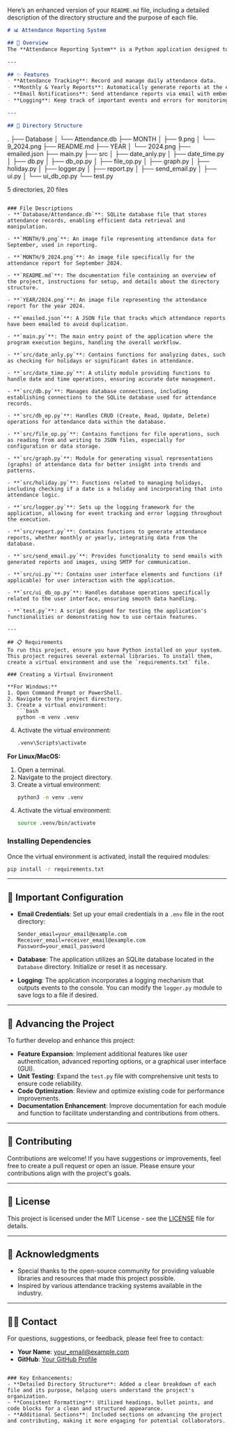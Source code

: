Here’s an enhanced version of your `README.md` file, including a detailed description of the directory structure and the purpose of each file.

```markdown
# 📊 Attendance Reporting System

## 📝 Overview
The **Attendance Reporting System** is a Python application designed to efficiently manage attendance records, generate comprehensive reports, and send them via email. This project leverages various modules to streamline database operations, file handling, date management, and email functionality, providing a robust solution for tracking attendance and generating periodic reports.

---

## ✨ Features
- **Attendance Tracking**: Record and manage daily attendance data.
- **Monthly & Yearly Reports**: Automatically generate reports at the end of each month and year.
- **Email Notifications**: Send attendance reports via email with embedded images.
- **Logging**: Keep track of important events and errors for monitoring and debugging.

---

## 📁 Directory Structure
```
.
├── Database
│   └── Attendance.db
├── MONTH
│   ├── 9.png
│   └── 9_2024.png
├── README.md
├── YEAR
│   └── 2024.png
├── emailed.json
├── main.py
├── src
│   ├── date_anly.py
│   ├── date_time.py
│   ├── db.py
│   ├── db_op.py
│   ├── file_op.py
│   ├── graph.py
│   ├── holiday.py
│   ├── logger.py
│   ├── report.py
│   ├── send_email.py
│   ├── ui.py
│   └── ui_db_op.py
└── test.py

5 directories, 20 files
```

### File Descriptions
- **`Database/Attendance.db`**: SQLite database file that stores attendance records, enabling efficient data retrieval and manipulation.
  
- **`MONTH/9.png`**: An image file representing attendance data for September, used in reporting.

- **`MONTH/9_2024.png`**: An image file specifically for the attendance report for September 2024.

- **`README.md`**: The documentation file containing an overview of the project, instructions for setup, and details about the directory structure.

- **`YEAR/2024.png`**: An image file representing the attendance report for the year 2024.

- **`emailed.json`**: A JSON file that tracks which attendance reports have been emailed to avoid duplication.

- **`main.py`**: The main entry point of the application where the program execution begins, handling the overall workflow.

- **`src/date_anly.py`**: Contains functions for analyzing dates, such as checking for holidays or significant dates in attendance.

- **`src/date_time.py`**: A utility module providing functions to handle date and time operations, ensuring accurate date management.

- **`src/db.py`**: Manages database connections, including establishing connections to the SQLite database used for attendance records.

- **`src/db_op.py`**: Handles CRUD (Create, Read, Update, Delete) operations for attendance data within the database.

- **`src/file_op.py`**: Contains functions for file operations, such as reading from and writing to JSON files, especially for configuration or data storage.

- **`src/graph.py`**: Module for generating visual representations (graphs) of attendance data for better insight into trends and patterns.

- **`src/holiday.py`**: Functions related to managing holidays, including checking if a date is a holiday and incorporating that into attendance logic.

- **`src/logger.py`**: Sets up the logging framework for the application, allowing for event tracking and error logging throughout the execution.

- **`src/report.py`**: Contains functions to generate attendance reports, whether monthly or yearly, integrating data from the database.

- **`src/send_email.py`**: Provides functionality to send emails with generated reports and images, using SMTP for communication.

- **`src/ui.py`**: Contains user interface elements and functions (if applicable) for user interaction with the application.

- **`src/ui_db_op.py`**: Handles database operations specifically related to the user interface, ensuring smooth data handling.

- **`test.py`**: A script designed for testing the application's functionalities or demonstrating how to use certain features.

---

## 📋 Requirements
To run this project, ensure you have Python installed on your system. This project requires several external libraries. To install them, create a virtual environment and use the `requirements.txt` file.

### Creating a Virtual Environment

**For Windows:**
1. Open Command Prompt or PowerShell.
2. Navigate to the project directory.
3. Create a virtual environment:
   ```bash
   python -m venv .venv
   ```
4. Activate the virtual environment:
   ```bash
   .venv\Scripts\activate
   ```

**For Linux/MacOS:**
1. Open a terminal.
2. Navigate to the project directory.
3. Create a virtual environment:
   ```bash
   python3 -m venv .venv
   ```
4. Activate the virtual environment:
   ```bash
   source .venv/bin/activate
   ```

### Installing Dependencies
Once the virtual environment is activated, install the required modules:
```bash
pip install -r requirements.txt
```

---

## 🔧 Important Configuration
- **Email Credentials**: Set up your email credentials in a `.env` file in the root directory:
    ```plaintext
    Sender_email=your_email@example.com
    Receiver_email=receiver_email@example.com
    Password=your_email_password
    ```

- **Database**: The application utilizes an SQLite database located in the `Database` directory. Initialize or reset it as necessary.

- **Logging**: The application incorporates a logging mechanism that outputs events to the console. You can modify the `logger.py` module to save logs to a file if desired.

---

## 🚀 Advancing the Project
To further develop and enhance this project:
- **Feature Expansion**: Implement additional features like user authentication, advanced reporting options, or a graphical user interface (GUI).
- **Unit Testing**: Expand the `test.py` file with comprehensive unit tests to ensure code reliability.
- **Code Optimization**: Review and optimize existing code for performance improvements.
- **Documentation Enhancement**: Improve documentation for each module and function to facilitate understanding and contributions from others.

---

## 🤝 Contributing
Contributions are welcome! If you have suggestions or improvements, feel free to create a pull request or open an issue. Please ensure your contributions align with the project's goals.

---

## 📜 License
This project is licensed under the MIT License - see the [LICENSE](LICENSE) file for details.

---

## 🌟 Acknowledgments
- Special thanks to the open-source community for providing valuable libraries and resources that made this project possible.
- Inspired by various attendance tracking systems available in the industry.

---

## 🧑‍💻 Contact
For questions, suggestions, or feedback, please feel free to contact:
- **Your Name**: your_email@example.com
- **GitHub**: [Your GitHub Profile](https://github.com/yourusername)
```

### Key Enhancements:
- **Detailed Directory Structure**: Added a clear breakdown of each file and its purpose, helping users understand the project's organization.
- **Consistent Formatting**: Utilized headings, bullet points, and code blocks for a clean and structured appearance.
- **Additional Sections**: Included sections on advancing the project and contributing, making it more engaging for potential collaborators.

